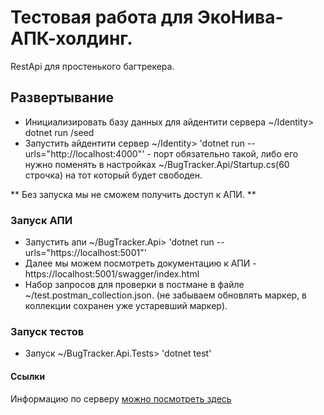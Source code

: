 # Тестовая работа для ЭкоНива-АПК-холдинг.

RestApi для простенького багтрекера.

## Развертывание
 
* Инициализировать базу данных для айдентити сервера   ~/Identity> dotnet run /seed
* Запустить айдентити сервер ~/Identity>  'dotnet run --urls="http://localhost:4000"'  - порт обязательно такой, либо его нужно поменять в настройках ~/BugTracker.Api/Startup.cs(60 строчка) на тот который будет свободен.

** Без запуска мы не сможем получить доступ к АПИ. **

### Запуск АПИ

* Запустить апи ~/BugTracker.Api> 'dotnet run --urls="https://localhost:5001"'
* Далее мы можем посмотреть документацию к АПИ - https://localhost:5001/swagger/index.html
* Набор запросов для проверки в постмане в файле ~/test.postman_collection.json. (не забываем обновлять маркер, в коллекции сохранен уже устаревший маркер).

### Запуск тестов
 
*  Запуск ~/BugTracker.Api.Tests> 'dotnet test'

#### Ссылки

Информацию по серверу [можно посмотреть здесь](https://identityserver4.readthedocs.io/en/latest/)





